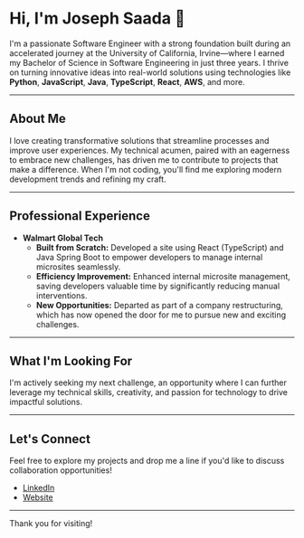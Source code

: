 # Hi, I'm Joseph Saada 👋

I'm a passionate Software Engineer with a strong foundation built during an accelerated journey at the University of California, Irvine—where I earned my Bachelor of Science in Software Engineering in just three years. I thrive on turning innovative ideas into real-world solutions using technologies like **Python**, **JavaScript**, **Java**, **TypeScript**, **React**, **AWS**, and more.

---

## About Me

I love creating transformative solutions that streamline processes and improve user experiences. My technical acumen, paired with an eagerness to embrace new challenges, has driven me to contribute to projects that make a difference. When I'm not coding, you'll find me exploring modern development trends and refining my craft.

---

## Professional Experience

- **Walmart Global Tech**  
  - **Built from Scratch:** Developed a site using React (TypeScript) and Java Spring Boot to empower developers to manage internal microsites seamlessly.  
  - **Efficiency Improvement:** Enhanced internal microsite management, saving developers valuable time by significantly reducing manual interventions.  
  - **New Opportunities:** Departed as part of a company restructuring, which has now opened the door for me to pursue new and exciting challenges.

---

## What I'm Looking For

I'm actively seeking my next challenge, an opportunity where I can further leverage my technical skills, creativity, and passion for technology to drive impactful solutions.

---

## Let's Connect

Feel free to explore my projects and drop me a line if you'd like to discuss collaboration opportunities!

- [LinkedIn](https://www.linkedin.com/in/joseph-saada)
- [Website](https://josephsaada.github.io/resume/index.html)

---

Thank you for visiting!
